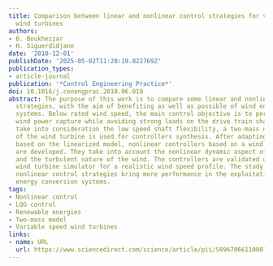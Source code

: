 ```yaml
---
title: Comparison between linear and nonlinear control strategies for variable speed
  wind turbines
authors:
- B. Boukhezzar
- H. Siguerdidjane
date: '2010-12-01'
publishDate: '2025-05-02T11:20:19.822769Z'
publication_types:
- article-journal
publication: '*Control Engineering Practice*'
doi: 10.1016/j.conengprac.2010.06.010
abstract: The purpose of this work is to compare some linear and nonlinear control
  strategies, with the aim of benefiting as well as possible of wind energy conversion
  systems. Below rated wind speed, the main control objective is to perform an optimal
  wind power capture while avoiding strong loads on the drive train shafts. To explicitly
  take into consideration the low speed shaft flexibility, a two-mass nonlinear model
  of the wind turbine is used for controllers synthesis. After adapting a LQG controller
  based on the linearized model, nonlinear controllers based on a wind speed estimator
  are developed. They take into account the nonlinear dynamic aspect of the wind turbine
  and the turbulent nature of the wind. The controllers are validated upon an aeroelastic
  wind turbine simulator for a realistic wind speed profile. The study shows that
  nonlinear control strategies bring more performance in the exploitation of wind
  energy conversion systems.
tags:
- Nonlinear control
- LQG control
- Renewable energies
- Two-mass model
- Variable speed wind turbines
links:
- name: URL
  url: https://www.sciencedirect.com/science/article/pii/S0967066110001516
---
```


